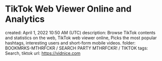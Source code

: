 # TikTok Web Viewer Online and Analytics

created: April 1, 2022 10:50 AM (UTC)
description: Browse TikTok contents and statistics on the web, TikTok web viewer online, Picks the most popular hashtags, interesting users and short-form mobile videos.
folder: BOOKMRKS-MTHRFCKR / SEARCH PARTY MTHRFCKR! / TIKTOK
tags: Search, tiktok
url: https://vidnice.com